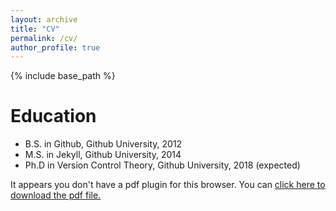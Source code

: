 ```yaml
---
layout: archive
title: "CV"
permalink: /cv/
author_profile: true
---
```


{% include base_path %}

Education
======
* B.S. in Github, Github University, 2012
* M.S. in Jekyll, Github University, 2014
* Ph.D in Version Control Theory, Github University, 2018 (expected)

<object data="/assets/documents/CV_Yerlan.pdf" type="application/pdf" width="100%" height="70px"> 
  <p>It appears you don't have a pdf plugin for this browser.
  You can <a href="/assets/documents/CV_Yerlan.pdf">click here to
  download the pdf file.</a></p>  
</object>
